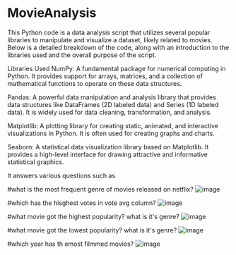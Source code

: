 # MovieAnalysis

This Python code is a data analysis script that utilizes several popular libraries to manipulate and visualize a dataset, likely related to movies. Below is a detailed breakdown of the code, along with an introduction to the libraries used and the overall purpose of the script.

Libraries Used
NumPy: A fundamental package for numerical computing in Python. It provides support for arrays, matrices, and a collection of mathematical functions to operate on these data structures.

Pandas: A powerful data manipulation and analysis library that provides data structures like DataFrames (2D labeled data) and Series (1D labeled data). It is widely used for data cleaning, transformation, and analysis.

Matplotlib: A plotting library for creating static, animated, and interactive visualizations in Python. It is often used for creating graphs and charts.

Seaborn: A statistical data visualization library based on Matplotlib. It provides a high-level interface for drawing attractive and informative statistical graphics.

It answers various questions such as 


#what is the most frequent genre of movies released on netflix?
![image](https://github.com/user-attachments/assets/31c6f17e-fc53-4886-8fe7-8a7d275fd889)

#which has the hisghest votes in vote avg column?
![image](https://github.com/user-attachments/assets/bd031755-1785-45d8-bacd-87770e68ff52)

#what movie got the highest popularity? what is it's genre?
![image](https://github.com/user-attachments/assets/afbc4c52-1136-41de-b9fb-28135d4425f0)

#what movie got the lowest popularity? what is it's genre?
![image](https://github.com/user-attachments/assets/3e7fd31e-41fd-40a4-b72a-edf2df222945)

#which year has th emost filmmed movies?
![image](https://github.com/user-attachments/assets/91abf64e-9041-43db-afac-ee2e4db90088)
